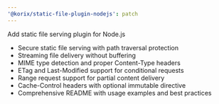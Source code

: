 ```yaml
---
'@korix/static-file-plugin-nodejs': patch
---
```


Add static file serving plugin for Node.js

- Secure static file serving with path traversal protection
- Streaming file delivery without buffering
- MIME type detection and proper Content-Type headers
- ETag and Last-Modified support for conditional requests
- Range request support for partial content delivery
- Cache-Control headers with optional immutable directive
- Comprehensive README with usage examples and best practices
